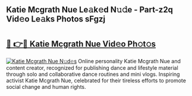 ## Katie Mcgrath Nue Le𝚊k𝚎d N𝚞𝚍e - Part-z2q Vid𝚎o Le𝚊ks Photos sFgzj

# <h2><a href="http://fb50tid.evod.top/?m=Katie+Mcgrath+Nue">🔗 👉🔴 Katie Mcgrath Nue Vid𝚎o Ph𝚘t𝚘s</a></h2>

[![Katie Mcgrath Nue N𝚞d𝚎s](https://i.imgur.com/8V9OHl7.gif)](http://fb50tid.evod.top/?m=Katie+Mcgrath+Nue)
Online personality Katie Mcgrath Nue and content creator, recognized for publishing dance and lifestyle material through solo and collaborative dance routines and mini vlogs. Inspiring activist Katie Mcgrath Nue, celebrated for their tireless efforts to promote social change and human rights. 
